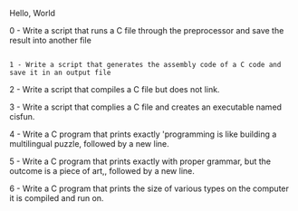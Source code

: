 Hello, World                                                                                                            

                                                                                                                            

0 - Write a script that runs a C file through the preprocessor and save the result into another file                        

                                                                                                                            1 - Write a script that generates the assembly code of a C code and save it in an output file                                                                 

                                                                                                                    

2 - Write a script that compiles a C file but does not link.                                                                

                                                                                                                            

3 - Write a script that complies a C file and creates an executable named cisfun.                                           

                                                                                                                            

4 - Write a C program that prints exactly 'programming is like building a multilingual puzzle, followed by a new line.      

                                                                                                                            

5 - Write a C program that prints exactly with proper grammar, but the outcome is a piece of art,, followed by a new line.  

                                                                                                                            

6 - Write a C program that prints the size of various types on the computer it is compiled and run on.                      

                                                                                                                            

